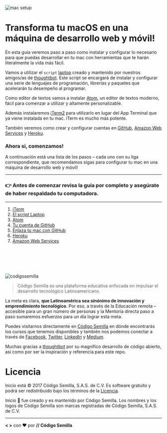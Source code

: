 ![mac setup](https://s3-us-west-2.amazonaws.com/codigosemilla-bank/macos_facebook_meta.jpg)

# Transforma tu macOS en una máquina de desarrollo web y móvil!

En esta guía veremos paso a paso como instalar y configurar lo necesario para que puedas desarrollar en tu mac con herramientas que te harán literalmente la vida más fácil.

Vamos a utilizar el `script` [laptop][laptop] creado y mantenido por nuestros amigos/as de [thoughtbot][thoughtbot]. Este script se encargará de instalar y configurar una serie de lenguajes de programación, librerías y paquetes que acelerarán tu desempeño al programar.

Como editor de textos vamos a instalar [Atom][atom], un editor de textos moderno, fácil para comenzar a utilizar y altamente personalizable.

Además instalaremos [iTerm2][iterm2] para utilizarlo en lugar del App Terminal que ya viene instalada en tu mac. iTerm es mucho más potente. 

También veremos como crear y configurar cuentas en [GitHub][github], [Amazon Web Services][aws] y [Heroku][heroku].

### Ahora si, comenzamos!

A continuación está una lista de los pasos – cada uno con su liga correspondiente, que recomendamos sigas para configurar tu mac en una máquina de desarrollo web y móvil!

---
### 👉 Antes de comenzar revisa la guía por completo y asegúrate de haber respaldado tu computadora.
---

1. [iTerm][iterm]
1. [El script Laptop][script_laptop]
1. [Atom][atom-macos]
1. [Tu cuenta de GitHub][github-account]
1. [Enlaza tu mac con GitHub][github-link-macos]
1. [Heroku][heroku-account]
1. [Amazon Web Services][aws-account]

[atom-macos]: atom-macos.md
[atom]: https://atom.io
[aws]: https://aws.amazon.com
[aws-account]: aws-account.md
[github-account]: github-account.md
[github-link-macos]: github-link-macos.md
[github]: https://github.com
[heroku-account]: heroku-account.md
[heroku]: https://heroku.com
[iterm]: iterm.md
[iterm2]: https://iterm2.com
[laptop]: https://github.com/thoughtbot/laptop
[script_laptop]: script-laptop.md
[thoughtbot]: https://github.com/thoughtbot


<br><br><br><br>

![codigosemilla](https://s3-us-west-2.amazonaws.com/codigosemilla-bank/codigosemilla_gray_text_376.png)

> Código Semilla es una plataforma educativa enfocada en impulsar el desarrollo tecnológico Latinoamericano.

La meta es clara, **que Latinoamérica sea sinónimo de innovación y emprendimiento tecnológico**. Por eso, a través de la Educación remota – accesible para un gran número de personas y la Mentoría directa paso a paso sumaremos esfuerzos para un día lograr esta meta.

Puedes visitarnos directamente en [Código Semilla][codigo_semilla] en dónde encontrarás los cursos que tenemos disponibles y también nos podemos conectar a través de [Facebook][facebook], [Twitter][twitter], [LinkedIn][linkedin] y [Medium][medium].

Muchas gracias a [thoughtbot][thoughtbot] por su magnifico desarrollo de código abierto, así como por ser la inspiración y referencia para este repo.

# Licencia

Inicio está © 2017 Código Semilla, S.A.S. de C.V. Es software gratuito y podrá ser redistribuido bajo los términos de la [Licencia][licence].

Inicio 🏁 fue creado y es mantenido por Código Semilla. Los nombres y los logos de Código Semilla son marcas registradas de Código Semilla, S.A.S. de C.V.

---
**< >** con ❤︎ por **// Código Semilla**

[codigo_semilla]: https://codigosemilla.com
[facebook]: https://facebook.com/codigosemillapro
[licence]: LICENCE
[linkedIn]: https://www.linkedin.com/company/15229670/
[medium]: https://medium.com/@codigosemilla
[thoughtbot]: https://github.com/thoughtbot
[twitter]: https://twitter.com/codigosemilla
